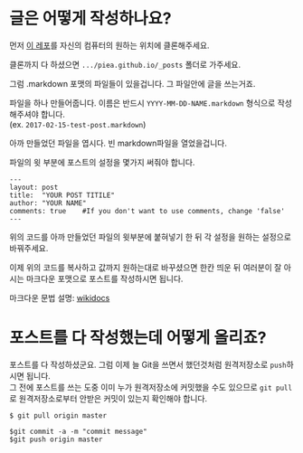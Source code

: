 # 글은 어떻게 작성하나요?

먼저 [이 레포](https://github.com/PIEA/piea.github.io)를 자신의 컴퓨터의 원하는 위치에 클론해주세요.

클론까지 다 하셨으면 `.../piea.github.io/_posts` 폴더로 가주세요.
 
그럼 .markdown 포맷의 파일들이 있을겁니다. 그 파일안에 글을 쓰는거죠.
 
파일을 하나 만들어줍니다. 이름은 반드시 `YYYY-MM-DD-NAME.markdown` 형식으로 작성해주셔야 합니다.  
(ex. `2017-02-15-test-post.markdown`)
 
아까 만들었던 파일을 엽시다. 빈 markdown파일을 열었을겁니다.

파일의 윗 부분에 포스트의 설정을 몇가지 써줘야 합니다.

```
---
layout: post
title:  "YOUR POST TITILE"
author: "YOUR NAME"
comments: true    #If you don't want to use comments, change 'false'
---
```
위의 코드를 아까 만들었던 파일의 윗부분에 붙혀넣기 한 뒤 각 설정을 원하는 설정으로 바꿔주세요.

이제 위의 코드를 복사하고 값까지 원하는대로 바꾸셨으면 한칸 띄운 뒤 여러분이 잘 아시는 마크다운 포맷으로 포스트를 작성하시면 됩니다.

마크다운 문법 설명: [wikidocs](https://wikidocs.net/1678)

# 포스트를 다 작성했는데 어떻게 올리죠?
포스트를 다 작성하셨군요. 그럼 이제 늘 Git을 쓰면서 했던것처럼 원격저장소로 `push`하시면 됩니다.  
그 전에 포스트를 쓰는 도중 이미 누가 원격저장소에 커밋했을 수도 있으므로 `git pull`로 원격저장소로부터 안받은 커밋이 있는지 확인해야 합니다.

```
$ git pull origin master

$git commit -a -m "commit message"
$git push origin master
```